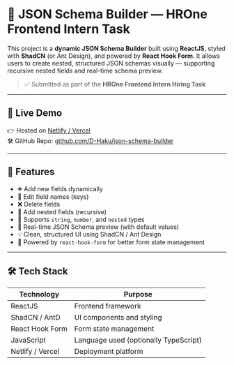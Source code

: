 # 🧩 JSON Schema Builder — HROne Frontend Intern Task

This project is a **dynamic JSON Schema Builder** built using **ReactJS**, styled with **ShadCN** (or Ant Design), and powered by **React Hook Form**. It allows users to create nested, structured JSON schemas visually — supporting recursive nested fields and real-time schema preview.

> ✅ Submitted as part of the **HROne Frontend Intern Hiring Task**  
---

## 🚀 Live Demo

👉 Hosted on [Netlify / Vercel](https://hrone-json-schema-builder.netlify.app/)  
🛠️ GitHub Repo: [github.com/D-Haku/json-schema-builder](https://github.com/D-Haku/json_schema_builder)

---

## 🎯 Features

- ➕ Add new fields dynamically
- 📝 Edit field names (keys)
- ❌ Delete fields
- 📂 Add nested fields (recursive)
- 📄 Supports `string`, `number`, and `nested` types
- 🔄 Real-time JSON Schema preview (with default values)
- 💡 Clean, structured UI using ShadCN / Ant Design
- 🧪 Powered by `react-hook-form` for better form state management

---

## 🛠️ Tech Stack

| Technology        | Purpose                              |
|-------------------|---------------------------------------|
| ReactJS           | Frontend framework                   |
| ShadCN / AntD     | UI components and styling            |
| React Hook Form   | Form state management                |
| JavaScript        | Language used (optionally TypeScript)|
| Netlify / Vercel  | Deployment platform                  |
